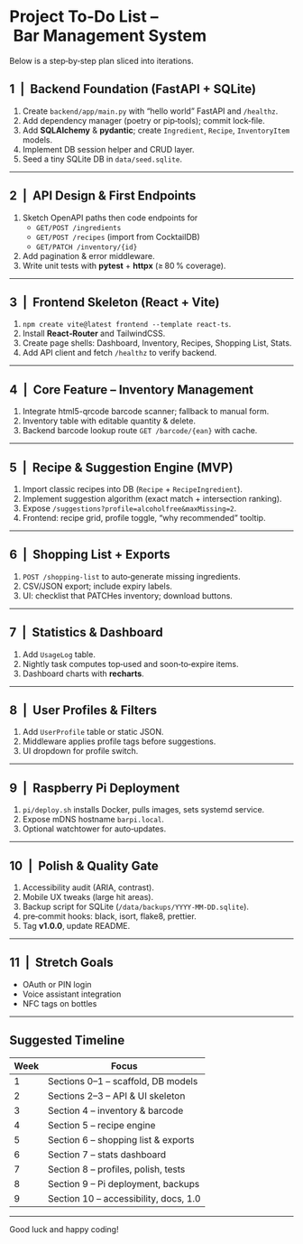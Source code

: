 # Project To‑Do List – Bar Management System

Below is a step‑by‑step plan sliced into iterations.  


## 1  |  Backend Foundation (FastAPI + SQLite)
1. Create `backend/app/main.py` with “hello world” FastAPI and `/healthz`.  
2. Add dependency manager (poetry or pip‑tools); commit lock‑file.  
3. Add **SQLAlchemy** & **pydantic**; create `Ingredient`, `Recipe`, `InventoryItem` models.  
4. Implement DB session helper and CRUD layer.  
5. Seed a tiny SQLite DB in `data/seed.sqlite`.  


---

## 2  |  API Design & First Endpoints
1. Sketch OpenAPI paths then code endpoints for  
   - `GET/POST /ingredients`  
   - `GET/POST /recipes` (import from CocktailDB)  
   - `GET/PATCH /inventory/{id}`  
2. Add pagination & error middleware.  
3. Write unit tests with **pytest** + **httpx** (≥ 80 % coverage).

---

## 3  |  Frontend Skeleton (React + Vite)
1. `npm create vite@latest frontend --template react-ts`.  
2. Install **React‑Router** and TailwindCSS.  
3. Create page shells: Dashboard, Inventory, Recipes, Shopping List, Stats.  
4. Add API client and fetch `/healthz` to verify backend.

---

## 4  |  Core Feature – Inventory Management
1. Integrate html5-qrcode barcode scanner; fallback to manual form.
2. Inventory table with editable quantity & delete.  
3. Backend barcode lookup route `GET /barcode/{ean}` with cache.  

---

## 5  |  Recipe & Suggestion Engine (MVP)
1. Import classic recipes into DB (`Recipe` + `RecipeIngredient`).  
2. Implement suggestion algorithm (exact match + intersection ranking).  
3. Expose `/suggestions?profile=alcoholfree&maxMissing=2`.  
4. Frontend: recipe grid, profile toggle, “why recommended” tooltip.

---

## 6  |  Shopping List + Exports
1. `POST /shopping-list` to auto‑generate missing ingredients.  
2. CSV/JSON export; include expiry labels.  
3. UI: checklist that PATCHes inventory; download buttons.

---

## 7  |  Statistics & Dashboard
1. Add `UsageLog` table.  
2. Nightly task computes top‑used and soon‑to‑expire items.  
3. Dashboard charts with **recharts**.

---

## 8  |  User Profiles & Filters
1. Add `UserProfile` table or static JSON.  
2. Middleware applies profile tags before suggestions.  
3. UI dropdown for profile switch.

---

## 9  |  Raspberry Pi Deployment
1. `pi/deploy.sh` installs Docker, pulls images, sets systemd service.  
2. Expose mDNS hostname `barpi.local`.  
3. Optional watchtower for auto‑updates.

---

## 10  |  Polish & Quality Gate
1. Accessibility audit (ARIA, contrast).  
2. Mobile UX tweaks (large hit areas).  
3. Backup script for SQLite (`/data/backups/YYYY-MM-DD.sqlite`).  
4. pre‑commit hooks: black, isort, flake8, prettier.  
5. Tag **v1.0.0**, update README.

---

## 11  |  Stretch Goals
- OAuth or PIN login  
- Voice assistant integration  
- NFC tags on bottles  

---

## Suggested Timeline

| Week | Focus                                  |
|------|----------------------------------------|
| 1    | Sections 0–1 – scaffold, DB models     |
| 2    | Sections 2–3 – API & UI skeleton       |
| 3    | Section 4 – inventory & barcode        |
| 4    | Section 5 – recipe engine              |
| 5    | Section 6 – shopping list & exports    |
| 6    | Section 7 – stats dashboard            |
| 7    | Section 8 – profiles, polish, tests    |
| 8    | Section 9 – Pi deployment, backups     |
| 9    | Section 10 – accessibility, docs, 1.0 |

---

Good luck and happy coding!  

